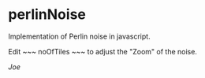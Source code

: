 # perlinNoise

Implementation of Perlin noise in javascript. 

Edit ~~~ noOfTiles ~~~ to adjust the "Zoom" of the noise.

*Joe*
